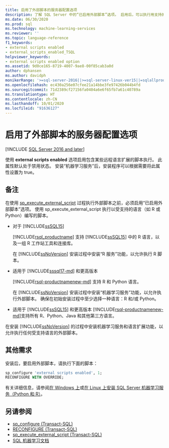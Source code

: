 ```yaml
---
title: 启用了外部脚本的服务器配置选项
description: 了解 SQL Server 中的“已启用外部脚本”选项。 启用后，可以执行用支持的语言（如 R 或 Python）编写的外部脚本。
ms.date: 06/30/2020
ms.prod: sql
ms.technology: machine-learning-services
ms.reviewer: ''
ms.topic: language-reference
f1_keywords:
- external scripts enabled
- external_scripts_enabled_TSQL
helpviewer_keywords:
- external scripts enabled option
ms.assetid: 9d0ce165-8719-4007-9ae8-00f85cab3a0d
author: dphansen
ms.author: davidph
monikerRange: '>=sql-server-2016||>=sql-server-linux-ver15||=sqlallproducts-allversions'
ms.openlocfilehash: ec430a256e07cfee21a14bbe3fe97426b044b4fd
ms.sourcegitcommit: 71d2389cf27156fa0404a6e6f65fb7a61c40789a
ms.translationtype: HT
ms.contentlocale: zh-CN
ms.lasthandoff: 10/01/2020
ms.locfileid: "91636127"
---
```

# <a name="external-scripts-enabled-server-configuration-option"></a>启用了外部脚本的服务器配置选项
[!INCLUDE [SQL Server 2016 and later](../../includes/applies-to-version/sqlserver2016.md)]

使用 **external scripts enabled** 选项启用包含某些远程语言扩展的脚本执行。 此属性默认处于禁用状态。 安装“机器学习服务”后，安装程序可以根据需要将此属性设置为 true。

## <a name="remarks"></a>备注

在使用 [sp_execute_external_script](../../relational-databases/system-stored-procedures/sp-execute-external-script-transact-sql.md) 过程执行外部脚本之前，必须启用“已启用外部脚本”选项。 使用 sp_execute_external_script 执行以受支持的语言（如 R 或 Python）编写的脚本。 

+ 对于 [!INCLUDE[ssSQL15](../../includes/sssql15-md.md)]

    [!INCLUDE[rsql_productname](../../includes/rsql-productname-md.md)] 支持 [!INCLUDE[ssSQL15](../../includes/sssql15-md.md)] 中的 R 语言，以及一组 R 工作站工具和连接库。

    在 [!INCLUDE[ssNoVersion](../../includes/ssnoversion-md.md)] 安装过程中安装“R 服务”功能，以允许执行 R 脚本。

+ 适用于 [!INCLUDE[sssql17-md](../../includes/sssql17-md.md)] 和更高版本

    [!INCLUDE[rsql-productnamenew-md](../../includes/rsql-productnamenew-md.md)] 支持 R 和 Python 语言。

    在 [!INCLUDE[ssNoVersion](../../includes/ssnoversion-md.md)] 安装过程中安装“机器学习服务”功能，以允许执行外部脚本。 确保在初始安装过程中至少选择一种语言：R 和/或 Python。
    
+ 适用于 [!INCLUDE[ssSQL15](../../includes/sssqlv15-md.md)] 和更高版本 [!INCLUDE[rsql-productnamenew-md](../../includes/rsql-productnamenew-md.md)]支持所有 R、Python、Java 和其他第三方语言。

在安装 [!INCLUDE[ssNoVersion](../../includes/ssnoversion-md.md)] 的过程中安装机器学习服务和语言扩展功能，以允许执行任何受支持语言的外部脚本。

## <a name="additional-requirements"></a>其他需求

安装后，要启用外部脚本，请执行下面的脚本：

```sql
sp_configure 'external scripts enabled', 1;
RECONFIGURE WITH OVERRIDE;  
```

有关详细信息，请参阅[在 Windows 上](../../machine-learning/install/sql-machine-learning-services-windows-install.md)或[在 Linux 上安装 SQL Server 机器学习服务（Python 和 R）](../../linux/sql-server-linux-setup-machine-learning-docker.md?toc=/sql/machine-learning/toc.json)。

## <a name="see-also"></a>另请参阅

+ [sp_configure &#40;Transact-SQL&#41;](../../relational-databases/system-stored-procedures/sp-configure-transact-sql.md)
+ [RECONFIGURE (Transact-SQL)](../../t-sql/language-elements/reconfigure-transact-sql.md)
+ [sp_execute_external_script (Transact-SQL)](../../relational-databases/system-stored-procedures/sp-execute-external-script-transact-sql.md)
+ [SQL 机器学习文档](../../machine-learning/index.yml)
